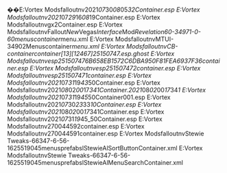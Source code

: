 ��E : \ V o r t e x   M o d s \ f a l l o u t n v \ 2 0 2 1 _ 0 7 _ 3 0 _ 0 8 _ 0 5 _ 3 2 \ C o n t a i n e r . e s p 
 
 E : \ V o r t e x   M o d s \ f a l l o u t n v \ 2 0 2 1 _ 0 7 _ 2 9 _ 1 6 _ 0 8 _ 1 9 \ C o n t a i n e r . e s p 
 
 E : \ V o r t e x   M o d s \ f a l l o u t n v \ g x 2 \ C o n t a i n e r . e s p 
 
 E : \ V o r t e x   M o d s \ f a l l o u t n v \ F a l l o u t _ N e w _ V e g a s _ I n t e r f a c e _ M o d _ R e v e l a t i o n 6 0 - 3 4 9 7 1 - 0 - 6 0 \ m e n u s \ c o n t a i n e r _ m e n u . x m l 
 
 E : \ V o r t e x   M o d s \ f a l l o u t n v \ M T U I - 3 4 9 0 2 \ M e n u s \ c o n t a i n e r _ m e n u . x m l 
 
 E : \ V o r t e x   M o d s \ f a l l o u t n v \ C B - c o n t a i n e r \ c o n t a i n e r [ 1 3 ] [ 1 2 4 6 7 ] 2 5 1 5 0 7 4 7 . e s p . g h o s t 
 
 E : \ V o r t e x   M o d s \ f a l l o u t n v \ e s p 2 5 1 5 0 7 4 7 6 B 6 5 8 E B 1 5 7 2 C 6 D B A 9 5 0 F 8 1 F E A 6 9 3 7 F 3 6 \ c o n t a i n e r . e s p 
 
 E : \ V o r t e x   M o d s \ f a l l o u t n v \ e s p 2 5 1 5 0 7 4 7 2 \ c o n t a i n e r . e s p 
 
 E : \ V o r t e x   M o d s \ f a l l o u t n v \ e s p 2 5 1 5 0 7 4 7 1 \ c o n t a i n e r . e s p 
 
 E : \ V o r t e x   M o d s \ f a l l o u t n v \ 2 0 2 1 _ 0 7 _ 3 1 _ 1 9 _ 4 3 _ 5 0 \ C o n t a i n e r . e s p 
 
 E : \ V o r t e x   M o d s \ f a l l o u t n v \ 2 0 2 1 _ 0 8 _ 0 2 _ 0 0 _ 1 7 _ 3 4 1 \ C o n t a i n e r . 2 0 2 1 _ 0 8 _ 0 2 _ 0 0 _ 1 7 _ 3 4 _ 1 
 
 E : \ V o r t e x   M o d s \ f a l l o u t n v \ 2 0 2 1 _ 0 7 _ 3 1 _ 1 9 _ 4 5 _ 5 0 \ C o n t a i n e r 0 0 1 . e s p 
 
 E : \ V o r t e x   M o d s \ f a l l o u t n v \ 2 0 2 1 _ 0 7 _ 3 0 _ 2 3 _ 3 3 _ 1 0 \ C o n t a i n e r . e s p 
 
 E : \ V o r t e x   M o d s \ f a l l o u t n v \ 2 0 2 1 _ 0 8 _ 0 2 _ 0 0 _ 1 7 _ 3 4 1 \ C o n t a i n e r . e s p 
 
 E : \ V o r t e x   M o d s \ f a l l o u t n v \ 2 0 2 1 _ 0 7 _ 3 1 _ 1 9 _ 4 5 _ 5 0 \ C o n t a i n e r . e s p 
 
 E : \ V o r t e x   M o d s \ f a l l o u t n v \ 2 7 0 0 4 4 5 9 2 \ c o n t a i n e r . e s p 
 
 E : \ V o r t e x   M o d s \ f a l l o u t n v \ 2 7 0 0 4 4 5 9 1 \ c o n t a i n e r . e s p 
 
 E : \ V o r t e x   M o d s \ f a l l o u t n v \ S t e w i e   T w e a k s - 6 6 3 4 7 - 6 - 5 6 - 1 6 2 5 5 1 9 0 4 5 \ m e n u s \ p r e f a b s \ l S t e w i e A l \ S o r t B u t t o n \ C o n t a i n e r . x m l 
 
 E : \ V o r t e x   M o d s \ f a l l o u t n v \ S t e w i e   T w e a k s - 6 6 3 4 7 - 6 - 5 6 - 1 6 2 5 5 1 9 0 4 5 \ m e n u s \ p r e f a b s \ l S t e w i e A l \ M e n u S e a r c h \ C o n t a i n e r . x m l 